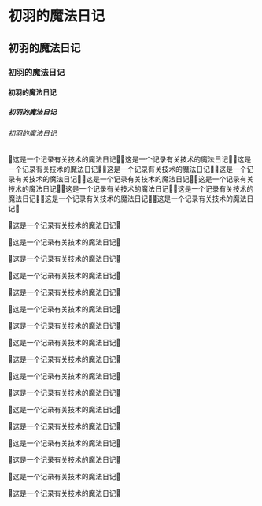 # 初羽的魔法日记
## 初羽的魔法日记
### 初羽的魔法日记
#### 初羽的魔法日记
##### 初羽的魔法日记
###### 初羽的魔法日记

🌸这是一个记录有关技术的魔法日记🔮🌸这是一个记录有关技术的魔法日记🔮🌸这是一个记录有关技术的魔法日记🔮🌸这是一个记录有关技术的魔法日记🔮🌸这是一个记录有关技术的魔法日记🔮🌸这是一个记录有关技术的魔法日记🔮🌸这是一个记录有关技术的魔法日记🔮🌸这是一个记录有关技术的魔法日记🔮🌸这是一个记录有关技术的魔法日记🔮🌸这是一个记录有关技术的魔法日记🔮🌸这是一个记录有关技术的魔法日记🔮

🌸这是一个记录有关技术的魔法日记🔮

🌸这是一个记录有关技术的魔法日记🔮

🌸这是一个记录有关技术的魔法日记🔮

🌸这是一个记录有关技术的魔法日记🔮

🌸这是一个记录有关技术的魔法日记🔮

🌸这是一个记录有关技术的魔法日记🔮

🌸这是一个记录有关技术的魔法日记🔮

🌸这是一个记录有关技术的魔法日记🔮

🌸这是一个记录有关技术的魔法日记🔮

🌸这是一个记录有关技术的魔法日记🔮

🌸这是一个记录有关技术的魔法日记🔮

🌸这是一个记录有关技术的魔法日记🔮

🌸这是一个记录有关技术的魔法日记🔮

🌸这是一个记录有关技术的魔法日记🔮

🌸这是一个记录有关技术的魔法日记🔮

🌸这是一个记录有关技术的魔法日记🔮

🌸这是一个记录有关技术的魔法日记🔮